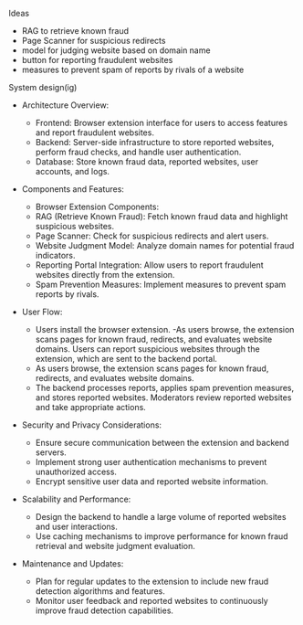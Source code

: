 Ideas

- RAG to retrieve known fraud
- Page Scanner for suspicious redirects
- model for judging website based on domain name
- button for reporting fraudulent websites
- measures to prevent spam of reports by rivals of a website

System design(ig)

- Architecture Overview:

  - Frontend: Browser extension interface for users to access features and report fraudulent websites.
  - Backend: Server-side infrastructure to store reported websites, perform fraud checks, and handle user authentication.
  - Database: Store known fraud data, reported websites, user accounts, and logs.

- Components and Features:

  - Browser Extension Components:
  - RAG (Retrieve Known Fraud): Fetch known fraud data and highlight suspicious websites.
  - Page Scanner: Check for suspicious redirects and alert users.
  - Website Judgment Model: Analyze domain names for potential fraud indicators.
  - Reporting Portal Integration: Allow users to report fraudulent websites directly from the extension.
  - Spam Prevention Measures: Implement measures to prevent spam reports by rivals.

- User Flow:

  - Users install the browser extension. -As users browse, the extension scans pages for known fraud, redirects, and evaluates website domains. Users can report suspicious websites through the extension, which are sent to the backend portal.
  - As users browse, the extension scans pages for known fraud, redirects, and evaluates website domains.
  - The backend processes reports, applies spam prevention measures, and stores reported websites. Moderators review reported websites and take appropriate actions.

- Security and Privacy Considerations:

  - Ensure secure communication between the extension and backend servers.
  - Implement strong user authentication mechanisms to prevent unauthorized access.
  - Encrypt sensitive user data and reported website information.

- Scalability and Performance:

  - Design the backend to handle a large volume of reported websites and user interactions.
  - Use caching mechanisms to improve performance for known fraud retrieval and website judgment evaluation.

- Maintenance and Updates:

  - Plan for regular updates to the extension to include new fraud detection algorithms and features.
  - Monitor user feedback and reported websites to continuously improve fraud detection capabilities.
